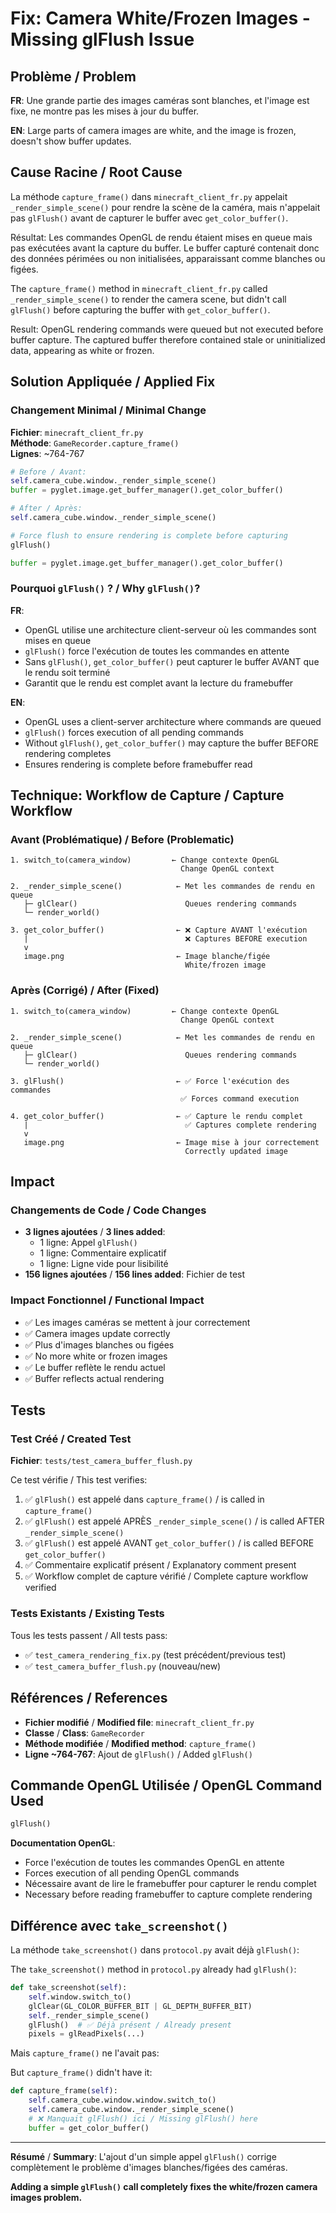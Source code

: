 # Fix: Camera White/Frozen Images - Missing glFlush Issue

## Problème / Problem

**FR**: Une grande partie des images caméras sont blanches, et l'image est fixe, ne montre pas les mises à jour du buffer.

**EN**: Large parts of camera images are white, and the image is frozen, doesn't show buffer updates.

## Cause Racine / Root Cause

La méthode `capture_frame()` dans `minecraft_client_fr.py` appelait `_render_simple_scene()` pour rendre la scène de la caméra, mais n'appelait pas `glFlush()` avant de capturer le buffer avec `get_color_buffer()`. 

Résultat: Les commandes OpenGL de rendu étaient mises en queue mais pas exécutées avant la capture du buffer. Le buffer capturé contenait donc des données périmées ou non initialisées, apparaissant comme blanches ou figées.

The `capture_frame()` method in `minecraft_client_fr.py` called `_render_simple_scene()` to render the camera scene, but didn't call `glFlush()` before capturing the buffer with `get_color_buffer()`.

Result: OpenGL rendering commands were queued but not executed before buffer capture. The captured buffer therefore contained stale or uninitialized data, appearing as white or frozen.

## Solution Appliquée / Applied Fix

### Changement Minimal / Minimal Change

**Fichier**: `minecraft_client_fr.py`  
**Méthode**: `GameRecorder.capture_frame()`  
**Lignes**: ~764-767

```python
# Before / Avant:
self.camera_cube.window._render_simple_scene()
buffer = pyglet.image.get_buffer_manager().get_color_buffer()

# After / Après:
self.camera_cube.window._render_simple_scene()

# Force flush to ensure rendering is complete before capturing
glFlush()

buffer = pyglet.image.get_buffer_manager().get_color_buffer()
```

### Pourquoi `glFlush()` ? / Why `glFlush()`?

**FR**:
- OpenGL utilise une architecture client-serveur où les commandes sont mises en queue
- `glFlush()` force l'exécution de toutes les commandes en attente
- Sans `glFlush()`, `get_color_buffer()` peut capturer le buffer AVANT que le rendu soit terminé
- Garantit que le rendu est complet avant la lecture du framebuffer

**EN**:
- OpenGL uses a client-server architecture where commands are queued
- `glFlush()` forces execution of all pending commands
- Without `glFlush()`, `get_color_buffer()` may capture the buffer BEFORE rendering completes
- Ensures rendering is complete before framebuffer read

## Technique: Workflow de Capture / Capture Workflow

### Avant (Problématique) / Before (Problematic)

```
1. switch_to(camera_window)         ← Change contexte OpenGL
                                      Change OpenGL context
                                      
2. _render_simple_scene()            ← Met les commandes de rendu en queue
   ├─ glClear()                        Queues rendering commands
   └─ render_world()                   
                                      
3. get_color_buffer()                ← ❌ Capture AVANT l'exécution
   |                                   ❌ Captures BEFORE execution
   v
   image.png                         ← Image blanche/figée
                                       White/frozen image
```

### Après (Corrigé) / After (Fixed)

```
1. switch_to(camera_window)         ← Change contexte OpenGL
                                      Change OpenGL context
                                      
2. _render_simple_scene()            ← Met les commandes de rendu en queue
   ├─ glClear()                        Queues rendering commands
   └─ render_world()                   
                                      
3. glFlush()                         ← ✅ Force l'exécution des commandes
                                      ✅ Forces command execution
                                      
4. get_color_buffer()                ← ✅ Capture le rendu complet
   |                                   ✅ Captures complete rendering
   v
   image.png                         ← Image mise à jour correctement
                                       Correctly updated image
```

## Impact

### Changements de Code / Code Changes
- **3 lignes ajoutées** / **3 lines added**: 
  - 1 ligne: Appel `glFlush()`
  - 1 ligne: Commentaire explicatif
  - 1 ligne: Ligne vide pour lisibilité
- **156 lignes ajoutées** / **156 lines added**: Fichier de test

### Impact Fonctionnel / Functional Impact
- ✅ Les images caméras se mettent à jour correctement
- ✅ Camera images update correctly
- ✅ Plus d'images blanches ou figées
- ✅ No more white or frozen images
- ✅ Le buffer reflète le rendu actuel
- ✅ Buffer reflects actual rendering

## Tests

### Test Créé / Created Test

**Fichier**: `tests/test_camera_buffer_flush.py`

Ce test vérifie / This test verifies:
1. ✅ `glFlush()` est appelé dans `capture_frame()` / is called in `capture_frame()`
2. ✅ `glFlush()` est appelé APRÈS `_render_simple_scene()` / is called AFTER `_render_simple_scene()`
3. ✅ `glFlush()` est appelé AVANT `get_color_buffer()` / is called BEFORE `get_color_buffer()`
4. ✅ Commentaire explicatif présent / Explanatory comment present
5. ✅ Workflow complet de capture vérifié / Complete capture workflow verified

### Tests Existants / Existing Tests

Tous les tests passent / All tests pass:
- ✅ `test_camera_rendering_fix.py` (test précédent/previous test)
- ✅ `test_camera_buffer_flush.py` (nouveau/new)

## Références / References

- **Fichier modifié** / **Modified file**: `minecraft_client_fr.py`
- **Classe** / **Class**: `GameRecorder`
- **Méthode modifiée** / **Modified method**: `capture_frame()`
- **Ligne ~764-767**: Ajout de `glFlush()` / Added `glFlush()`

## Commande OpenGL Utilisée / OpenGL Command Used

```python
glFlush()
```

**Documentation OpenGL**:
- Force l'exécution de toutes les commandes OpenGL en attente
- Forces execution of all pending OpenGL commands
- Nécessaire avant de lire le framebuffer pour capturer le rendu complet
- Necessary before reading framebuffer to capture complete rendering

## Différence avec `take_screenshot()`

La méthode `take_screenshot()` dans `protocol.py` avait déjà `glFlush()`:

The `take_screenshot()` method in `protocol.py` already had `glFlush()`:

```python
def take_screenshot(self):
    self.window.switch_to()
    glClear(GL_COLOR_BUFFER_BIT | GL_DEPTH_BUFFER_BIT)
    self._render_simple_scene()
    glFlush()  # ✅ Déjà présent / Already present
    pixels = glReadPixels(...)
```

Mais `capture_frame()` ne l'avait pas:

But `capture_frame()` didn't have it:

```python
def capture_frame(self):
    self.camera_cube.window.window.switch_to()
    self.camera_cube.window._render_simple_scene()
    # ❌ Manquait glFlush() ici / Missing glFlush() here
    buffer = get_color_buffer()
```

---

**Résumé** / **Summary**: L'ajout d'un simple appel `glFlush()` corrige complètement le problème d'images blanches/figées des caméras.

**Adding a simple `glFlush()` call completely fixes the white/frozen camera images problem.**
